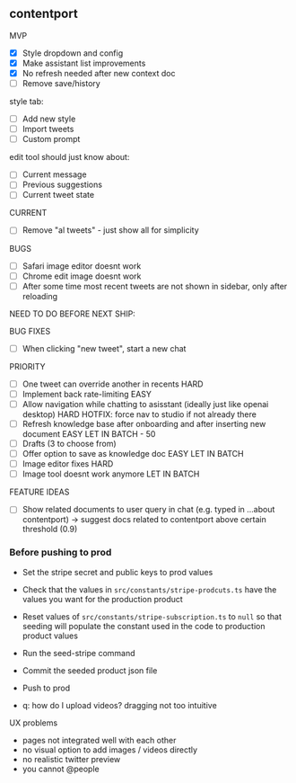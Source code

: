 ## contentport

MVP

- [x] Style dropdown and config
- [x] Make assistant list improvements
- [x] No refresh needed after new context doc
- [ ] Remove save/history

style tab:

- [ ] Add new style
- [ ] Import tweets
- [ ] Custom prompt

edit tool should just know about:

- [ ] Current message
- [ ] Previous suggestions
- [ ] Current tweet state

CURRENT

- [ ] Remove "al tweets" - just show all for simplicity

BUGS

- [ ] Safari image editor doesnt work
- [ ] Chrome edit image doesnt work
- [ ] After some time most recent tweets are not shown in sidebar, only after reloading

NEED TO DO BEFORE NEXT SHIP:

BUG FIXES

- [ ] When clicking "new tweet", start a new chat

PRIORITY

- [ ] One tweet can override another in recents HARD
- [ ] Implement back rate-limiting EASY
- [ ] Allow navigation while chatting to asisstant (ideally just like openai desktop) HARD
      HOTFIX: force nav to studio if not already there
- [ ] Refresh knowledge base after onboarding and after inserting new document EASY
      LET IN BATCH - 50
- [ ] Drafts (3 to choose from)
- [ ] Offer option to save as knowledge doc EASY
      LET IN BATCH
- [ ] Image editor fixes HARD
- [ ] Image tool doesnt work anymore
      LET IN BATCH

FEATURE IDEAS

- [ ] Show related documents to user query in chat (e.g. typed in ...about contentport) -> suggest docs related to contentport above certain threshold (0.9)

### Before pushing to prod

- Set the stripe secret and public keys to prod values
- Check that the values in `src/constants/stripe-prodcuts.ts` have the values you want for the production product
- Reset values of `src/constants/stripe-subscription.ts` to `null` so that seeding will populate the constant used in the code to production product values
- Run the seed-stripe command
- Commit the seeded product json file
- Push to prod




- q: how do I upload videos? dragging not too intuitive



UX problems
- pages not integrated well with each other
- no visual option to add images / videos directly
- no realistic twitter preview
- you cannot @people